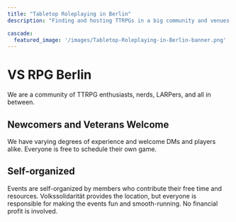 ```yaml
---
title: "Tabletop Roleplaying in Berlin"
description: "Finding and hosting TTRPGs in a big community and venues of Volkssolidarität"

cascade:
  featured_image: '/images/Tabletop-Roleplaying-in-Berlin-banner.png'
---
```


# VS RPG Berlin

We are a community of TTRPG enthusiasts, nerds, LARPers, and all in between.

## Newcomers and Veterans Welcome

We have varying degrees of experience and welcome DMs and players alike. Everyone is free to schedule their own game.

## Self-organized

Events are self-organized by members who contribute their free time and resources. Volkssolidarität provides the location, but everyone is responsible for making the events fun and smooth-running. No financial profit is involved.
